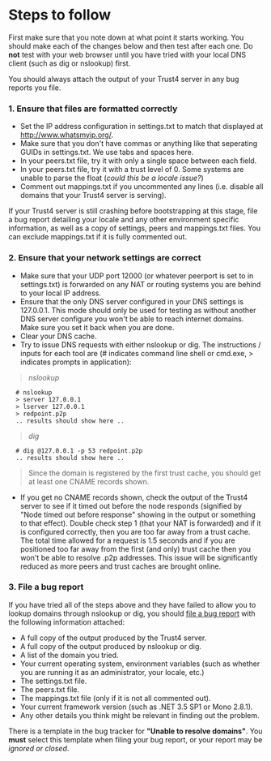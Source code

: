 # Steps to follow #

First make sure that you note down at what point it starts working.  You should make each of the changes below and then test after each one.  Do **not** test with your web browser until you have tried with your local DNS client (such as dig or nslookup) first.

You should always attach the output of your Trust4 server in any bug reports you file.

### 1. Ensure that files are formatted correctly ###
  * Set the IP address configuration in settings.txt to match that displayed at http://www.whatsmyip.org/.
  * Make sure that you don't have commas or anything like that seperating GUIDs in settings.txt.  We use tabs and spaces here.
  * In your peers.txt file, try it with only a single space between each field.
  * In your peers.txt file, try it with a trust level of 0.  Some systems are unable to parse the float (_could this be a locale issue?_)
  * Comment out mappings.txt if you uncommented any lines (i.e. disable all domains that your Trust4 server is serving).

If your Trust4 server is still crashing before bootstrapping at this stage, file a bug report detailing your locale and any other environment specific information, as well as a copy of settings, peers and mappings.txt files.  You can exclude mappings.txt if it is fully commented out.

### 2. Ensure that your network settings are correct ###
  * Make sure that your UDP port 12000 (or whatever peerport is set to in settings.txt) is forwarded on any NAT or routing systems you are behind to your local IP address.
  * Ensure that the only DNS server configured in your DNS settings is 127.0.0.1.  This mode should only be used for testing as without another DNS server configure you won't be able to reach internet domains.  Make sure you set it back when you are done.
  * Clear your DNS cache.
  * Try to issue DNS requests with either nslookup or dig.  The instructions / inputs for each tool are (# indicates command line shell or cmd.exe, > indicates prompts in application):
> _nslookup_
```
  # nslookup
  > server 127.0.0.1
  > lserver 127.0.0.1
  > redpoint.p2p
  .. results should show here ..
```

> _dig_
```
  # dig @127.0.0.1 -p 53 redpoint.p2p
  .. results should show here ..
```

> Since the domain is registered by the first trust cache, you should get at least one CNAME records shown.
  * If you get no CNAME records shown, check the output of the Trust4 server to see if it timed out before the node responds  (signified by "Node timed out before response" showing in the output or something to that effect).  Double check step 1 (that your NAT is forwarded) and if it is configured correctly, then you are too far away from a trust cache.  The total time allowed for a request is 1.5 seconds and if you are positioned too far away from the first (and only) trust cache then you won't be able to resolve .p2p addresses.  This issue will be significantly reduced as more peers and trust caches are brought online.

### 3. File a bug report ###
If you have tried all of the steps above and they have failed to allow you to lookup domains through nslookup or dig, you should [file a bug report](http://code.google.com/p/trust4/issues/entry?template=Unable%20to%20resolve%20domains) with the following information attached:
  * A full copy of the output produced by the Trust4 server.
  * A full copy of the output produced by nslookup or dig.
  * A list of the domain you tried.
  * Your current operating system, environment variables (such as whether you are running it as an administrator, your locale, etc.)
  * The settings.txt file.
  * The peers.txt file.
  * The mappings.txt file (only if it is not all commented out).
  * Your current framework version (such as .NET 3.5 SP1 or Mono 2.8.1).
  * Any other details you think might be relevant in finding out the problem.

There is a template in the bug tracker for **"Unable to resolve domains"**.  You **must** select this template when filing your bug report, or your report may be _ignored or closed_.